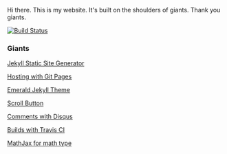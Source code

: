 Hi there. This is my website. It's built on the shoulders of giants. Thank you giants.

 [![Build Status](https://api.travis-ci.com/JimmyJHickey/jimmyjhickey.com.svg?branch=master)](https://travis-ci.org/JimmyJHickey/jimmyjhickey.com)


### Giants
[Jekyll Static Site Generator](https://jekyllrb.com/)

[Hosting with Git Pages](https://pages.github.com/)

[Emerald Jekyll Theme](https://github.com/KingFelix/emerald)

[Scroll Button](https://github.com/vfeskov/vanilla-back-to-top)

[Comments with Disqus](https://disqus.com/)

[Builds with Travis CI](https://travis-ci.org/)

[MathJax for math type](https://www.mathjax.org/)
